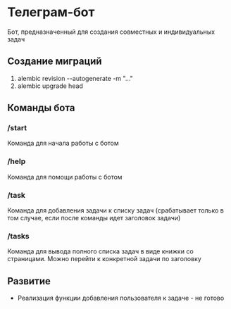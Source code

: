 # Телеграм-бот
Бот, предназначенный для создания совместных и индивидуальных задач

## Создание миграций

1. alembic revision --autogenerate -m "..."
2. alembic upgrade head

## Команды бота
### /start
Команда для начала работы с ботом

### /help
Команда для помощи работы с ботом

### /task
Команда для добавления задачи к списку задач (срабатывает только в том случае, если после команды идет заголовок задачи)

### /tasks
Команда для вывода полного списка задач в виде книжки со страницами. Можно перейти к конкретной задачи по заголовку

## Развитие
- Реализация функции добавления пользователя к задаче - не готово